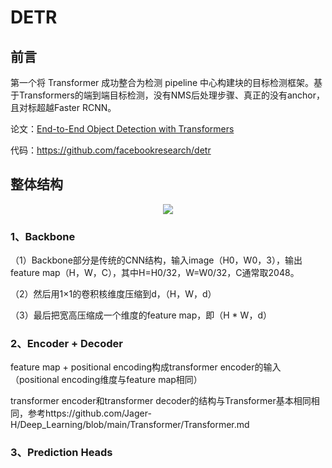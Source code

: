 # DETR
## 前言
第一个将 Transformer 成功整合为检测 pipeline 中心构建块的目标检测框架。基于Transformers的端到端目标检测，没有NMS后处理步骤、真正的没有anchor，且对标超越Faster RCNN。

论文：[End-to-End Object Detection with Transformers](https://arxiv.org/abs/2005.12872)

代码：https://github.com/facebookresearch/detr

## 整体结构
<div align=center><img src="https://user-images.githubusercontent.com/65380826/129825728-d390a164-63ea-4a22-b42f-1c993f8655d5.png"></div>

### 1、Backbone
（1）Backbone部分是传统的CNN结构，输入image（H0，W0，3），输出feature map（H，W，C），其中H=H0/32，W=W0/32，C通常取2048。

（2）然后用1×1的卷积核维度压缩到d，（H，W，d）

（3）最后把宽高压缩成一个维度的feature map，即（H * W，d）
### 2、Encoder + Decoder
feature map + positional encoding构成transformer encoder的输入（positional encoding维度与feature map相同）

transformer encoder和transformer decoder的结构与Transformer基本相同相同，参考https://github.com/Jager-H/Deep_Learning/blob/main/Transformer/Transformer.md

### 3、Prediction Heads
